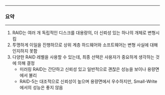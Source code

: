 -----
### 요약
-----
1. RAID는 여러 개 독립적인 디스크를 대용량의, 더 신뢰성 있는 하나의 개체로 변형시킴
2. 투명하게 이일을 진행하므로 상위 계층 하드웨어와 소프트웨어는 변형 사실에 대해 인지하지 못함
3. 다양한 RAID 레벨을 사용할 수 있는데, 최종 선택은 사용자가 중요하게 생각하는 것에 의해 결정
   - 미러링 RAID는 간단하고 신뢰성 있고 일반적으로 괜찮은 성능을 보이나 용량면에서 불리
   - RAID-5는 대조적으로 신뢰성이 높으며 용량면에서 우수하지만, Small-Write에서의 성능은 좋지 않음
